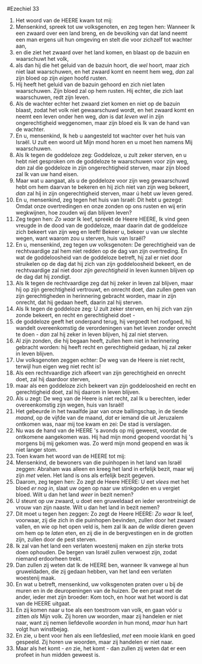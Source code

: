#Ezechiel 33
1. Het woord van de HEERE kwam tot mij:
2. Mensenkind, spreek tot uw volksgenoten, en zeg tegen hen: Wanneer Ik een zwaard over een land breng, en de bevolking van dat land neemt een man ergens uit hun omgeving en stelt die voor zichzelf tot wachter aan,
3. en die ziet het zwaard over het land komen, en blaast op de bazuin en waarschuwt het volk,
4. als dan hij die het geluid van de bazuin hoort, die *wel* hoort, maar zich niet laat waarschuwen, en het zwaard komt en neemt hem weg, *dan* zal zijn bloed op zijn *eigen* hoofd rusten.
5. Hij heeft het geluid van de bazuin gehoord en zich niet laten waarschuwen. Zijn bloed zal op hem rusten. Hij echter, die zich laat waarschuwen, redt zijn leven.
6. Als de wachter echter het zwaard ziet komen en niet op de bazuin blaast, zodat het volk niet gewaarschuwd wordt, en het zwaard komt en neemt een leven onder hen weg, *dan* is dat *leven wel* in zijn ongerechtigheid weggenomen, maar zijn bloed eis Ik van de hand van de wachter.
7. En u, mensenkind, Ik heb u aangesteld tot wachter over het huis van Israël. U zult een woord uit Mijn mond horen en u moet hen namens Mij waarschuwen.
8. Als Ik tegen de goddeloze zeg: Goddeloze, u zult zeker sterven, en u hebt niet gesproken om de goddeloze te waarschuwen voor zijn weg, *dan* zal die goddeloze in zijn ongerechtigheid sterven, maar zijn bloed zal Ik van uw hand eisen.
9. Maar wat u aangaat, als u de goddeloze voor zijn weg gewaarschuwd hebt om hem daarvan te bekeren en hij zich niet van zijn weg bekeert, *dan* zal híj in zijn ongerechtigheid sterven, maar ú hebt uw leven gered.
10. En u, mensenkind, zeg tegen het huis van Israël: Dit hebt u gezegd: Omdat onze overtredingen en onze zonden op ons rusten en wij erin wegkwijnen, hoe zouden wij dan blijven leven?
11. Zeg tegen hen: *Zo waar* Ik leef, spreekt de Heere HEERE, Ik vind geen vreugde in de dood van de goddeloze, maar daarin dat de goddeloze zich bekeert van zijn weg en leeft! Bekeer u, bekeer u van uw slechte wegen, want waarom zou u sterven, huis van Israël?
12. En u, mensenkind, zeg tegen uw volksgenoten: De gerechtigheid van de rechtvaardige zal hem niet redden op de dag van zijn overtreding. En wat de goddeloosheid van de goddeloze betreft, hij zal er niet door struikelen op de dag dat hij zich van zijn goddeloosheid bekeert, en de rechtvaardige zal niet door *zijn gerechtigheid* in leven kunnen blijven op de dag dat hij zondigt.
13. Als Ik tegen de rechtvaardige zeg dat hij zeker in leven zal blijven, maar híj op zijn gerechtigheid vertrouwt, en onrecht doet, dan zullen geen van zijn gerechtigheden in herinnering gebracht worden, maar in zijn onrecht, dat hij gedaan heeft, daarin zal hij sterven.
14. Als Ik tegen de goddeloze zeg: U zult zeker sterven, en hij zich van zijn zonde bekeert, en recht en gerechtigheid doet -
15. de goddeloze geeft het onderpand terug, hij vergoedt het roofgoed, hij wandelt overeenkomstig de verordeningen van het leven zonder onrecht te doen - *dan* zal hij zeker in leven blijven, hij zal niet sterven.
16. Al zijn zonden, die hij begaan heeft, zullen hem niet in herinnering gebracht worden: hij heeft recht en gerechtigheid gedaan, hij zal zeker in leven blijven.
17. Uw volksgenoten zeggen echter: De weg van de Heere is niet recht, terwijl hun eigen weg niet recht is!
18. Als een rechtvaardige zich afkeert van zijn gerechtigheid en onrecht doet, zal hij daardoor sterven,
19. maar als een goddeloze zich bekeert van zijn goddeloosheid en recht en gerechtigheid doet, zal hij daarom in leven blijven.
20. Als u zegt: De weg van de Heere is niet recht, zal Ik u berechten, ieder overeenkomstig zijn wegen, huis van Israël!
21. Het gebeurde in het twaalfde jaar van onze ballingschap, in de tiende *maand*, op de vijfde van de maand, *dat* er iemand die uit Jeruzalem ontkomen was, naar mij toe kwam en zei: De stad is verslagen.
22. Nu was de hand van de HEERE 's avonds op mij geweest, voordat de ontkomene aangekomen was. Hij had mijn mond geopend voordat hij 's morgens bij mij gekomen was. Zo werd mijn mond geopend en was ik niet langer stom.
23. Toen kwam het woord van de HEERE tot mij:
24. Mensenkind, de bewoners van die puinhopen in het land van Israël zeggen: Abraham was alleen en kreeg het land in erfelijk bezit, maar wij zijn *met* velen. Het land is ons als erfelijk bezit gegeven.
25. Daarom, zeg tegen hen: Zo zegt de Heere HEERE: U eet *vlees* met het bloed *er nog in*, slaat uw ogen op naar uw stinkgoden en u vergiet bloed. Wilt u dan het land *weer* in bezit nemen?
26. U steunt op uw zwaard, u doet een gruweldaad en ieder verontreinigt de vrouw van zijn naaste. Wilt u dan het land in bezit nemen?
27. Dit moet u tegen hen zeggen: Zo zegt de Heere HEERE: *Zo waar* Ik leef, voorwaar, zij die zich in die puinhopen bevinden, zullen door het zwaard vallen, en wie op het open veld is, hem zal Ik aan de *wilde* dieren geven om hem op te *laten* eten, en zij die in de bergvestingen en in de grotten zijn, zullen door de pest sterven.
28. Ik zal van het land een verlaten woestenij maken en zijn sterke trots doen ophouden. De bergen van Israël zullen verwoest zijn, zodat niemand erdoorheen trekt.
29. Dan zullen zij weten dat Ik de HEERE ben, wanneer Ik vanwege al hun gruweldaden, die zij gedaan hebben, van het land een verlaten woestenij maak.
30. En wat u betreft, mensenkind, uw volksgenoten praten over u bij de muren en in de deuropeningen van de huizen. De een praat met de ander, ieder met zijn broeder: Kom toch, en hoor wat het woord is dat van de HEERE uitgaat.
31. En zij komen naar u toe als een toestroom van volk, en gaan vóór u zitten *als* Mijn volk. Zij horen uw woorden, maar zij handelen er niet naar, want zij nemen liefdevolle *woorden* in hun mond, *maar* hun hart volgt hun winstbejag.
32. En zie, u bent voor hen als een liefdeslied, *met* een mooie klank en goed gespeeld. Zij horen uw woorden, maar zij handelen er niet naar.
33. Maar als het komt - *en* zie, het komt - dan zullen zij weten dat er een profeet in hun midden geweest is.
